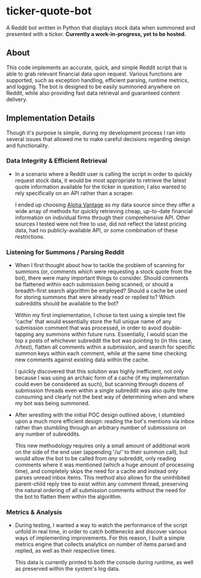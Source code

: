# ticker-quote-bot
A Reddit bot written in Python that displays stock data when summoned and presented with a ticker. **Currently a work-in-progress, yet to be hosted.**

## About
This code implements an accurate, quick, and simple Reddit script that is able to grab relevant financial data upon request. Various functions are supported, such as exception handling, efficient parsing, runtime metrics, and logging. The bot is designed to be easily summoned anywhere on Reddit, while also providing fast data retrieval and guaranteed content delivery.

## Implementation Details
Though it's purpose is simple, during my development process I ran into several issues that allowed me to make careful decisions regarding design and functionality.

### Data Integrity & Efficient Retrieval

- In a scenario where a Reddit user is calling the script in order to quickly request stock data, it would be most appropriate to retrieve the latest quote information available for the ticker in question; I also wanted to rely specifically on an API rather than a scraper. 

   I ended up choosing [Alpha Vantage](https://www.alphavantage.co/) as my data source since they offer a wide array of methods for quickly retrieving cheap, up-to-date financial information on individual firms through their comprehensive API. Other sources I tested were not free to use, did not reflect the latest pricing data, had no publicly-available API, or some combination of these restrictions.

### Listening for Summons / Parsing Reddit

- When I first thought about how to tackle the problem of scanning for summons (or, comments which were requesting a stock quote from the bot), there were many important things to consider. Should comments be flattened within each submission being scanned, or should a breadth-first search algorithm be employed? Should a cache be used for storing summons that were already read or replied to? Which subreddits should be available to the bot?

   Within my first implementation, I chose to test using a simple text file 'cache' that would essentially store the full unique name of any submission comment that was processed, in order to avoid double-tapping any summons within future runs. Essentially, I would scan the top x posts of whichever subreddit the bot was pointing to (in this case, /r/test), flatten all comments within a submission, and search for specific summon keys within each comment, while at the same time checking new comments against existing data within the cache.

   I quickly discovered that this solution was highly inefficient, not only because I was using an archaic form of a cache (if my implementation could even be considered as such), but scanning through dozens of submission threads even within a single subreddit was also quite time consuming and clearly not the best way of determining when and where my bot was being summoned.

- After wrestling with the initial POC design outlined above, I stumbled upon a much more efficient design: reading the bot's mentions via inbox rather than stumbling through an arbitrary number of submissions on any number of subreddits.

   This new methodology requires only a small amount of additional work on the side of the end user (appending '/u/' to their summon call), but would allow the bot to be called from *any* subreddit, only reading comments where it was mentioned (which a huge amount of processing time), and completely skips the need for a cache and instead only parses unread inbox items. This method also allows for the uninhibited parent-child reply tree to exist within any comment thread, preserving the natural ordering of all submission comments without the need for the bot to flatten them within the algorithm.

### Metrics & Analysis

- During testing, I wanted a way to watch the performance of the script unfold in real time, in order to catch bottlenecks and discover various ways of implementing improvements. For this reason, I built a simple metrics engine that collects analytics on number of items parsed and replied, as well as their respective times.

   This data is currently printed to both the console during runtime, as well as preserved within the system's log data.


